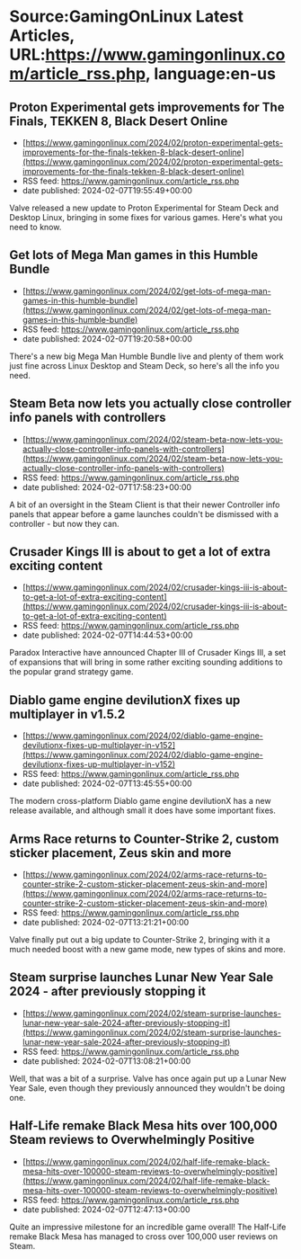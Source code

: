 # Source:GamingOnLinux Latest Articles, URL:https://www.gamingonlinux.com/article_rss.php, language:en-us

## Proton Experimental gets improvements for The Finals, TEKKEN 8, Black Desert Online
 - [https://www.gamingonlinux.com/2024/02/proton-experimental-gets-improvements-for-the-finals-tekken-8-black-desert-online](https://www.gamingonlinux.com/2024/02/proton-experimental-gets-improvements-for-the-finals-tekken-8-black-desert-online)
 - RSS feed: https://www.gamingonlinux.com/article_rss.php
 - date published: 2024-02-07T19:55:49+00:00

Valve released a new update to Proton Experimental for Steam Deck and Desktop Linux, bringing in some fixes for various games. Here's what you need to know.

## Get lots of Mega Man games in this Humble Bundle
 - [https://www.gamingonlinux.com/2024/02/get-lots-of-mega-man-games-in-this-humble-bundle](https://www.gamingonlinux.com/2024/02/get-lots-of-mega-man-games-in-this-humble-bundle)
 - RSS feed: https://www.gamingonlinux.com/article_rss.php
 - date published: 2024-02-07T19:20:58+00:00

There's a new big Mega Man Humble Bundle live and plenty of them work just fine across Linux Desktop and Steam Deck, so here's all the info you need.

## Steam Beta now lets you actually close controller info panels with controllers
 - [https://www.gamingonlinux.com/2024/02/steam-beta-now-lets-you-actually-close-controller-info-panels-with-controllers](https://www.gamingonlinux.com/2024/02/steam-beta-now-lets-you-actually-close-controller-info-panels-with-controllers)
 - RSS feed: https://www.gamingonlinux.com/article_rss.php
 - date published: 2024-02-07T17:58:23+00:00

A bit of an oversight in the Steam Client is that their newer Controller info panels that appear before a game launches couldn't be dismissed with a controller - but now they can.

## Crusader Kings III is about to get a lot of extra exciting content
 - [https://www.gamingonlinux.com/2024/02/crusader-kings-iii-is-about-to-get-a-lot-of-extra-exciting-content](https://www.gamingonlinux.com/2024/02/crusader-kings-iii-is-about-to-get-a-lot-of-extra-exciting-content)
 - RSS feed: https://www.gamingonlinux.com/article_rss.php
 - date published: 2024-02-07T14:44:53+00:00

Paradox Interactive have announced Chapter III of Crusader Kings III, a set of expansions that will bring in some rather exciting sounding additions to the popular grand strategy game.

## Diablo game engine devilutionX fixes up multiplayer in v1.5.2
 - [https://www.gamingonlinux.com/2024/02/diablo-game-engine-devilutionx-fixes-up-multiplayer-in-v152](https://www.gamingonlinux.com/2024/02/diablo-game-engine-devilutionx-fixes-up-multiplayer-in-v152)
 - RSS feed: https://www.gamingonlinux.com/article_rss.php
 - date published: 2024-02-07T13:45:55+00:00

The modern cross-platform Diablo game engine devilutionX has a new release available, and although small it does have some important fixes.

## Arms Race returns to Counter-Strike 2, custom sticker placement, Zeus skin and more
 - [https://www.gamingonlinux.com/2024/02/arms-race-returns-to-counter-strike-2-custom-sticker-placement-zeus-skin-and-more](https://www.gamingonlinux.com/2024/02/arms-race-returns-to-counter-strike-2-custom-sticker-placement-zeus-skin-and-more)
 - RSS feed: https://www.gamingonlinux.com/article_rss.php
 - date published: 2024-02-07T13:21:21+00:00

Valve finally put out a big update to Counter-Strike 2, bringing with it a much needed boost with a new game mode, new types of skins and more.

## Steam surprise launches Lunar New Year Sale 2024 - after previously stopping it
 - [https://www.gamingonlinux.com/2024/02/steam-surprise-launches-lunar-new-year-sale-2024-after-previously-stopping-it](https://www.gamingonlinux.com/2024/02/steam-surprise-launches-lunar-new-year-sale-2024-after-previously-stopping-it)
 - RSS feed: https://www.gamingonlinux.com/article_rss.php
 - date published: 2024-02-07T13:08:21+00:00

Well, that was a bit of a surprise. Valve has once again put up a Lunar New Year Sale, even though they previously announced they wouldn't be doing one.

## Half-Life remake Black Mesa hits over 100,000 Steam reviews to Overwhelmingly Positive
 - [https://www.gamingonlinux.com/2024/02/half-life-remake-black-mesa-hits-over-100000-steam-reviews-to-overwhelmingly-positive](https://www.gamingonlinux.com/2024/02/half-life-remake-black-mesa-hits-over-100000-steam-reviews-to-overwhelmingly-positive)
 - RSS feed: https://www.gamingonlinux.com/article_rss.php
 - date published: 2024-02-07T12:47:13+00:00

Quite an impressive milestone for an incredible game overall! The Half-Life remake Black Mesa has managed to cross over 100,000 user reviews on Steam.


